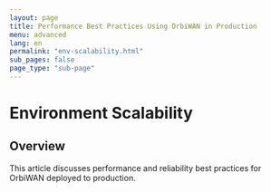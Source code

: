 ```yaml
---
layout: page
title: Performance Best Practices Using OrbiWAN in Production
menu: advanced
lang: en
permalink: "env-scalability.html"
sub_pages: false
page_type: "sub-page"
---
```


# Environment Scalability

## Overview

This article discusses performance and reliability best practices for OrbiWAN deployed to production.
